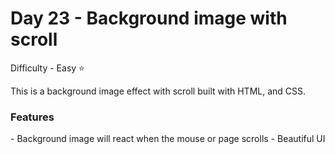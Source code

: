 <h1> Day 23 - Background image with scroll</h1>

Difficulty - Easy :star:

This is a background image effect with scroll built with HTML, and CSS. 

<h3>Features</h3>
 - Background image will react when the mouse or page scrolls
 - Beautiful UI